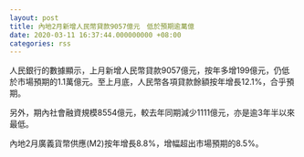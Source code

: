 ```yaml
---
layout: post
title: 內地2月新增人民幣貸款9057億元　低於預期逾萬億
date: 2020-03-11 16:37:44.000000000 +08:00
categories: rss
---
```


人民銀行的數據顯示，上月新增人民幣貸款9057億元，按年多增199億元，仍低於市場預期的1.1萬億元。至上月底，人民幣各項貸款餘額按年增長12.1%，合乎預期。

另外，期內社會融資規模8554億元，較去年同期減少1111億元，亦是逾3年半以來最低。

內地2月廣義貨幣供應(M2)按年增長8.8%，增幅超出市場預期的8.5%。
